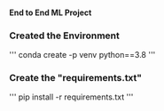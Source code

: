 #### End to End ML Project

### Created the Environment

'''
conda create -p venv python==3.8
'''

### Create the "requirements.txt"
'''
pip install -r requirements.txt
'''
